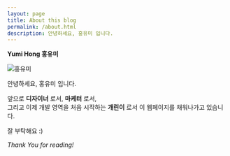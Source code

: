 ```yaml
---
layout: page
title: About this blog
permalink: /about.html
description: 안녕하세요, 홍유미 입니다.
---
```


**Yumi Hong 홍유미**

![홍유미](https://lh3.googleusercontent.com/RqHBFQ4VtzHBFH7Ktqyq27yMjjxKO029uK9_X_VbquUzUrzSTk5cV5IK2UcabCO2gLFSh-M-WLGf1xup3Djc5TfboVrfMpHQhl1QExQdNw6m6pO81ASkYfs9QK9eHusBn4uKrlJpjjWM6VkfPuGM31APKA44WoIgkAmQebnKK-a9p5C7Hsd6_1Oz3mvz0d0SoNBYoYBu57rTbLJchBsHg9uNpAyuDdo72fT9BGYWm2XLr1kKdgsjqsmu2livWNn96EXjoh-6IB-DffwfWH8K5YiGydlG1cYzAOg5ApDP-AVEc2tso7n661QN4Fy-E3VJKn2hpcWfr-owIx7ODQbB35h3LPnp-qXtcgam2s4jPncdAOeFkWPbqRXRk28IWMdP0diKshD7pkuJH0NgsGWoUQqinTkuqRJQGQGLfgREYVlee1LRavXCtsY1yxOf2m_cXoZ-BRM95leKRCnJ0DgPqsGWB0CpkQIcgUyUbi2dmifZvVtf8aeshCxepcfYEJNnBny033YNejkNEOKrNO_r0HOrBKJoMjqhbBAI62r71NITw0QfBGZxFNZvXkhLoqncz99rYk1fExJ11csbLCczO8is3wSYT4Iq86kaenuGXt6nsnUTqKV7p_xyaoRX-SetVRiKkwJxF0bQ4JcFWjVIfD2uVqxdTQ8fTWUZUzv9M3jItkSnxGoOyZNvXk8z6_sglWKoi4jxfPL3vKx-mRnuMxXn=s883-no)



안녕하세요, 홍유미 입니다.

앞으로 **디자이너** 로서, **마케터** 로서, <br>
그리고 이제 개발 영역을 처음 시작하는 **개린이** 로서 이 웹페이지를 채워나가고 있습니다.

잘 부탁해요 :)


*Thank You for reading!*

